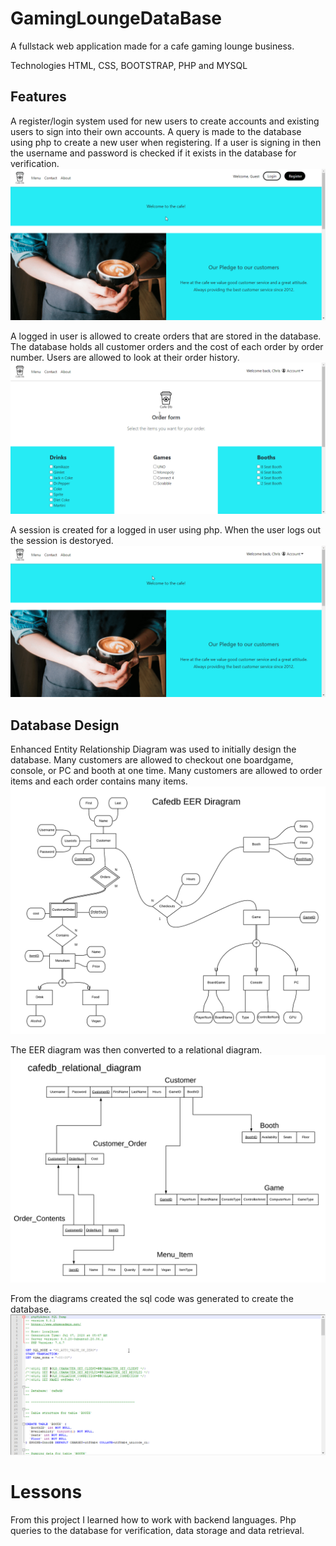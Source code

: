 # GamingLoungeDataBase

A fullstack web application made for a cafe gaming lounge business. 

Technologies
HTML, CSS, BOOTSTRAP, PHP and MYSQL

## Features

A register/login system used for new users to create accounts and existing users to sign into their own accounts. A query is made to the database using php to create a new user when registering. If a user is signing in then the username and password is checked if it exists in the database for verification. 
![](Images/register-feature.gif)

A logged in user is allowed to create orders that are stored in the database. The database holds all customer orders and the cost of each order by order number. Users are allowed to look at their order history. 
![](Images/order-menu-feature.gif)

A session is created for a logged in user using php. When the user logs out the session is destoryed.
![](Images/user-session-feature.gif)

## Database Design

Enhanced Entity Relationship Diagram was used to initially design the database. Many customers are allowed to checkout one boardgame, console, or PC and booth at one time. Many customers are allowed to order items and each order contains many items. 
![](Images/Cafedb-EER-diagram.png)

The EER diagram was then converted to a relational diagram. 
![](Images/cafedb_relational_diagram.png)

From the diagrams created the sql code was generated to create the database.
![](Images/sql-code.gif)

# Lessons

From this project I learned how to work with backend languages. Php queries to the database for verification, data storage and data retrieval. 
